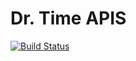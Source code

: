 # Dr. Time APIS
[![Build Status](https://travis-ci.com/CharlesTenorio/drtimeapis.svg?branch=master)](https://travis-ci.com/CharlesTenorio/drtimeapis)
